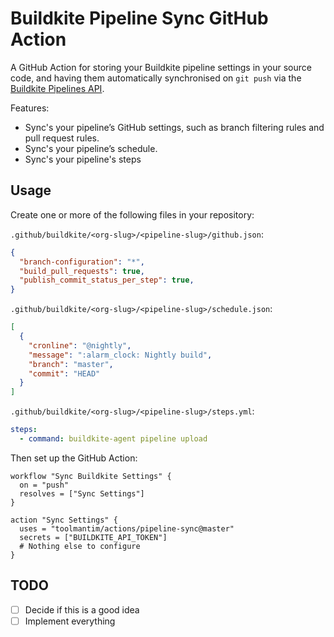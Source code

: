 # Buildkite Pipeline Sync GitHub Action

A GitHub Action for storing your Buildkite pipeline settings in your source code, and having them automatically synchronised on `git push` via the [Buildkite Pipelines API](https://buildkite.com/docs/apis/rest-api/pipelines).

Features:

* Sync's your pipeline’s GitHub settings, such as branch filtering rules and pull request rules.
* Sync's your pipeline’s schedule.
* Sync's your pipeline's steps 

## Usage

Create one or more of the following files in your repository:

`.github/buildkite/<org-slug>/<pipeline-slug>/github.json`:

```json
{
  "branch-configuration": "*",
  "build_pull_requests": true,
  "publish_commit_status_per_step": true,
}
```

`.github/buildkite/<org-slug>/<pipeline-slug>/schedule.json`:

```json
[
  {
    "cronline": "@nightly",
    "message": ":alarm_clock: Nightly build",
    "branch": "master",
    "commit": "HEAD"
  }
]
```

`.github/buildkite/<org-slug>/<pipeline-slug>/steps.yml`:

```yml
steps:
  - command: buildkite-agent pipeline upload
```

Then set up the GitHub Action:

```workflow
workflow "Sync Buildkite Settings" {
  on = "push"
  resolves = ["Sync Settings"]
}

action "Sync Settings" {
  uses = "toolmantim/actions/pipeline-sync@master"
  secrets = ["BUILDKITE_API_TOKEN"]
  # Nothing else to configure
}
```

## TODO

- [ ] Decide if this is a good idea
- [ ] Implement everything